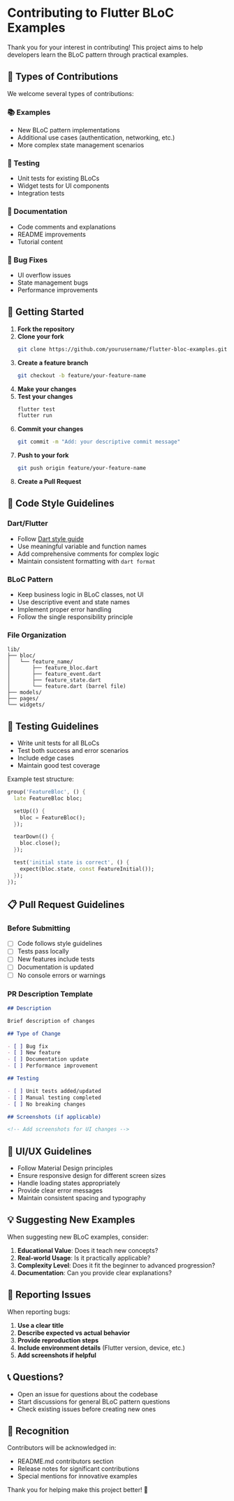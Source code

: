# Contributing to Flutter BLoC Examples

Thank you for your interest in contributing! This project aims to help developers learn the BLoC pattern through practical examples.

## 🎯 Types of Contributions

We welcome several types of contributions:

### 📚 Examples

- New BLoC pattern implementations
- Additional use cases (authentication, networking, etc.)
- More complex state management scenarios

### 🧪 Testing

- Unit tests for existing BLoCs
- Widget tests for UI components
- Integration tests

### 📖 Documentation

- Code comments and explanations
- README improvements
- Tutorial content

### 🐛 Bug Fixes

- UI overflow issues
- State management bugs
- Performance improvements

## 🚀 Getting Started

1. **Fork the repository**
2. **Clone your fork**
   ```bash
   git clone https://github.com/yourusername/flutter-bloc-examples.git
   ```
3. **Create a feature branch**
   ```bash
   git checkout -b feature/your-feature-name
   ```
4. **Make your changes**
5. **Test your changes**
   ```bash
   flutter test
   flutter run
   ```
6. **Commit your changes**
   ```bash
   git commit -m "Add: your descriptive commit message"
   ```
7. **Push to your fork**
   ```bash
   git push origin feature/your-feature-name
   ```
8. **Create a Pull Request**

## 📝 Code Style Guidelines

### Dart/Flutter

- Follow [Dart style guide](https://dart.dev/guides/language/effective-dart/style)
- Use meaningful variable and function names
- Add comprehensive comments for complex logic
- Maintain consistent formatting with `dart format`

### BLoC Pattern

- Keep business logic in BLoC classes, not UI
- Use descriptive event and state names
- Implement proper error handling
- Follow the single responsibility principle

### File Organization

```
lib/
├── bloc/
│   └── feature_name/
│       ├── feature_bloc.dart
│       ├── feature_event.dart
│       ├── feature_state.dart
│       └── feature.dart (barrel file)
├── models/
├── pages/
└── widgets/
```

## 🧪 Testing Guidelines

- Write unit tests for all BLoCs
- Test both success and error scenarios
- Include edge cases
- Maintain good test coverage

Example test structure:

```dart
group('FeatureBloc', () {
  late FeatureBloc bloc;

  setUp(() {
    bloc = FeatureBloc();
  });

  tearDown(() {
    bloc.close();
  });

  test('initial state is correct', () {
    expect(bloc.state, const FeatureInitial());
  });
});
```

## 📋 Pull Request Guidelines

### Before Submitting

- [ ] Code follows style guidelines
- [ ] Tests pass locally
- [ ] New features include tests
- [ ] Documentation is updated
- [ ] No console errors or warnings

### PR Description Template

```markdown
## Description

Brief description of changes

## Type of Change

- [ ] Bug fix
- [ ] New feature
- [ ] Documentation update
- [ ] Performance improvement

## Testing

- [ ] Unit tests added/updated
- [ ] Manual testing completed
- [ ] No breaking changes

## Screenshots (if applicable)

<!-- Add screenshots for UI changes -->
```

## 🎨 UI/UX Guidelines

- Follow Material Design principles
- Ensure responsive design for different screen sizes
- Handle loading states appropriately
- Provide clear error messages
- Maintain consistent spacing and typography

## 💡 Suggesting New Examples

When suggesting new BLoC examples, consider:

1. **Educational Value**: Does it teach new concepts?
2. **Real-world Usage**: Is it practically applicable?
3. **Complexity Level**: Does it fit the beginner to advanced progression?
4. **Documentation**: Can you provide clear explanations?

## 🐛 Reporting Issues

When reporting bugs:

1. **Use a clear title**
2. **Describe expected vs actual behavior**
3. **Provide reproduction steps**
4. **Include environment details** (Flutter version, device, etc.)
5. **Add screenshots if helpful**

## 📞 Questions?

- Open an issue for questions about the codebase
- Start discussions for general BLoC pattern questions
- Check existing issues before creating new ones

## 🙏 Recognition

Contributors will be acknowledged in:

- README.md contributors section
- Release notes for significant contributions
- Special mentions for innovative examples

Thank you for helping make this project better! 🚀
